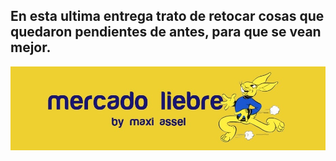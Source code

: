 ## En esta ultima entrega trato de retocar cosas que quedaron pendientes de antes, para que se vean mejor.

![Portada mercadoLiebre](https://github.com/maxiassel/ImagenesReadMe/blob/3c299c46d9233035802ae8451015866b6245517a/ml1.jpg)
